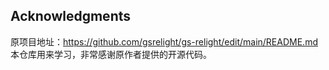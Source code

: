 ## Acknowledgments
原项目地址：https://github.com/gsrelight/gs-relight/edit/main/README.md
本仓库用来学习，非常感谢原作者提供的开源代码。
